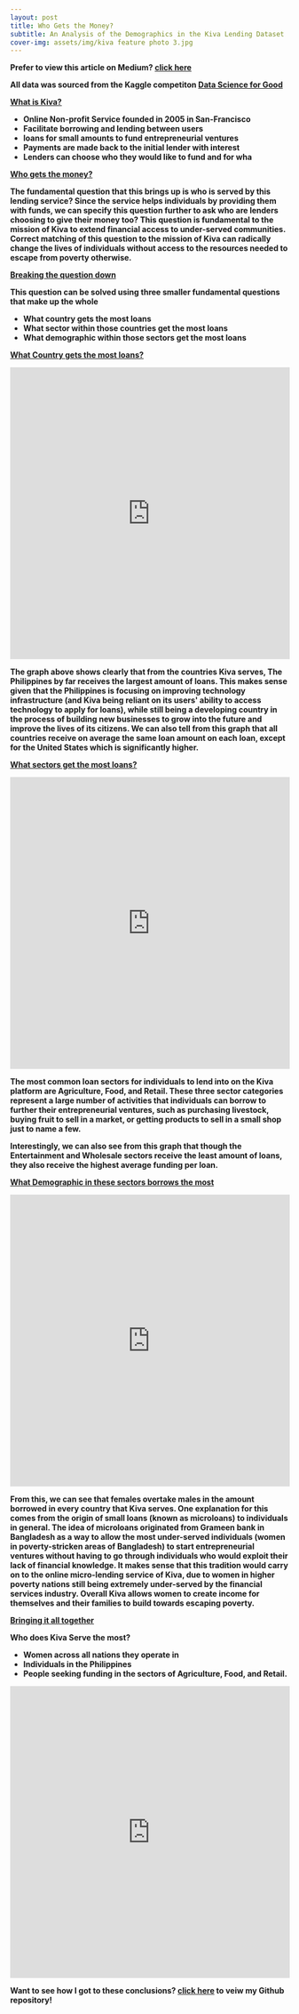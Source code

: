 ```yaml
---
layout: post
title: Who Gets the Money?
subtitle: An Analysis of the Demographics in the Kiva Lending Dataset
cover-img: assets/img/kiva feature photo 3.jpg
---
```


<b> Prefer to view this article on Medium? [click here](https://medium.com/@zacksnyder1998/https-plotly-com-zacksnyder1998-1-9cff3c79dfce)</b>

<b> All data was sourced from the Kaggle competiton [Data Science for Good](https://www.kaggle.com/kiva/data-science-for-good-kiva-crowdfunding)</b>


<b><u>What is Kiva?</u>

- Online Non-profit Service founded in 2005 in San-Francisco
- Facilitate borrowing and lending between users
- loans for small amounts to fund entrepreneurial ventures
- Payments are made back to the initial lender with interest
- Lenders can choose who they would like to fund and for wha

<b><u>Who gets the money?</u>

The fundamental question that this brings up is who is served by this lending service? Since the service helps individuals by providing them with funds, we can specify this question further to ask who are lenders choosing to give their money too? This question is fundamental to the mission of Kiva to extend financial access to under-served communities. Correct matching of this question to the mission of Kiva can radically change the lives of individuals without access to the resources needed to escape from poverty otherwise.

<b><u>Breaking the question down</u>

This question can be solved using three smaller fundamental questions that make up the whole

- What country gets the most loans
- What sector within those countries get the most loans
- What demographic within those sectors get the most loans

<b><u>What Country gets the most loans?</u>

<iframe id="igraph" scrolling="no" style="border:none;" seamless="seamless" src="https://plotly.com/~zacksnyder1998/19/.embed" height="525" width="100%"></iframe>

The graph above shows clearly that from the countries Kiva serves, The Philippines by far receives the largest amount of loans. This makes sense given that the Philippines is focusing on improving technology infrastructure (and Kiva being reliant on its users' ability to access technology to apply for loans), while still being a developing country in the process of building new businesses to grow into the future and improve the lives of its citizens.
We can also tell from this graph that all countries receive on average the same loan amount on each loan, except for the United States which is significantly higher.

<b><u>What sectors get the most loans?</u>

<iframe id="igraph" scrolling="no" style="border:none;" seamless="seamless" src="https://plotly.com/~zacksnyder1998/17/.embed" height="525" width="100%"></iframe>

The most common loan sectors for individuals to lend into on the Kiva platform are Agriculture, Food, and Retail. These three sector categories represent a large number of activities that individuals can borrow to further their entrepreneurial ventures, such as purchasing livestock, buying fruit to sell in a market, or getting products to sell in a small shop just to name a few.

Interestingly, we can also see from this graph that though the Entertainment and Wholesale sectors receive the least amount of loans, they also receive the highest average funding per loan.

<b><u>What Demographic in these sectors borrows the most</u>

<iframe id="igraph" scrolling="no" style="border:none;" seamless="seamless" src="https://plotly.com/~zacksnyder1998/9/.embed" height="525" width="100%"></iframe>

From this, we can see that females overtake males in the amount borrowed in every country that Kiva serves. One explanation for this comes from the origin of small loans (known as microloans) to individuals in general. The idea of microloans originated from Grameen bank in Bangladesh as a way to allow the most under-served individuals (women in poverty-stricken areas of Bangladesh) to start entrepreneurial ventures without having to go through individuals who would exploit their lack of financial knowledge. It makes sense that this tradition would carry on to the online micro-lending service of Kiva, due to women in higher poverty nations still being extremely under-served by the financial services industry. Overall Kiva allows women to create income for themselves and their families to build towards escaping poverty.

<b><u>Bringing it all together</u>

Who does Kiva Serve the most?

- Women across all nations they operate in
- Individuals in the Philippines
- People seeking funding in the sectors of Agriculture, Food, and Retail.

<iframe id="igraph" scrolling="no" style="border:none;" seamless="seamless" src="https://plotly.com/~zacksnyder1998/1/.embed" height="525" width="100%"></iframe>

<b> Want to see how I got to these conclusions? [click here](https://github.com/zacksnyder-lsds/Unit_1_build_week/blob/master/Unit_1_build_week.ipynb) to veiw my Github repository!</b>
